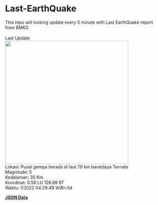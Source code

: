 # Last-EarthQuake
This repo will looking update every 5 minute with Last EarthQuake report from BMKG
<br>
<br>
Last Update
<br>
<img src="https://ews.bmkg.go.id/TEWS/data/20221104042949.mmi.jpg" width="400"/>
<br>
Lokasi: Pusat gempa berada di laut 79 km baratdaya Ternate <br>
Magnitude: 5 <br>
Kedalaman: 35 Km <br>
Koordinat: 0.58 LU 126.88 BT <br>
Waktu: 1/2022 04:29:49 WIB</td <br>

<a href="./data/data.json">**JSON Data**</a>
